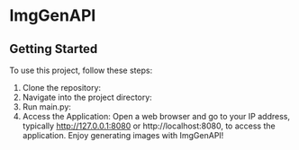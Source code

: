  # ImgGenAPI
## Getting Started
To use this project, follow these steps:
1. Clone the repository:
2. Navigate into the project directory:
3. Run main.py:
4. Access the Application:
Open a web browser and go to your IP address, typically http://127.0.0.1:8080 or http://localhost:8080, to access the application.
Enjoy generating images with ImgGenAPI!
